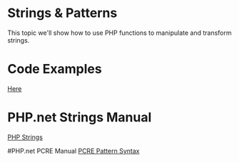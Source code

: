 # Strings & Patterns
This topic we'll show how to use PHP functions to manipulate and transform strings.

# Code Examples
[Here](code)

# PHP.net Strings Manual
[PHP Strings](https://secure.php.net/manual/pt_BR/book.strings.php)

#PHP.net PCRE Manual
[PCRE Pattern Syntax](https://secure.php.net/manual/pt_BR/book.pcre.php)
